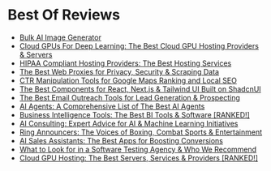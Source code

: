 # Best Of Reviews


- [Bulk AI Image Generator](https://gist.github.com/devinschumacher/ff0dade572672607e9a6e740167b9873)
- [Cloud GPUs For Deep Learning: The Best Cloud GPU Hosting Providers & Servers](https://gist.github.com/devinschumacher/3e1d4c5292f130d545b156c147b9b77f)
- [HIPAA Compliant Hosting Providers: The Best Hosting Services](https://gist.github.com/devinschumacher/dba65bc3d81efda3b98b642911e84254)
- [The Best Web Proxies for Privacy, Security & Scraping Data](https://gist.github.com/devinschumacher/be1b8d90fa252d0417f2a4802794699b)
- [CTR Manipulation Tools for Google Maps Ranking and Local SEO](https://gist.github.com/devinschumacher/625918eb482491af16a6db41884bc10b)
- [The Best Components for React, Next.js & Tailwind UI Built on ShadcnUI](https://gist.github.com/devinschumacher/66c4f6d7680f89211951c27ca5d95bb5)
- [The Best Email Outreach Tools for Lead Generation & Prospecting](https://gist.github.com/devinschumacher/13784065c33820dcea704df120cec1e7)
- [AI Agents: A Comprehensive List of The Best AI Agents](https://gist.github.com/devinschumacher/6b50d08249bf97f147657a33869eef07)
- [Business Intelligence Tools: The Best BI Tools & Software [RANKED!]](https://gist.github.com/devinschumacher/d7dcf8027565948c143d731304a9c40f)
- [AI Consulting: Expert Advice for AI & Machine Learning Initiatives](https://gist.github.com/devinschumacher/54965fec84f390798e8f362db8e485d0)
- [Ring Announcers: The Voices of Boxing, Combat Sports & Entertainment](https://gist.github.com/devinschumacher/64c7bb6bf5a820ec3fd6db34f007a761)
- [AI Sales Assistants: The Best Apps for Boosting Conversions](https://gist.github.com/devinschumacher/2313da8358d00302593c38f07bc053d2)
- [What to Look for in a Software Testing Agency & Who We Recommend](https://gist.github.com/devinschumacher/9a039d199dce8988c2a45dc1f446bafc)
- [Cloud GPU Hosting: The Best Servers, Services & Providers [RANKED!]](https://gist.github.com/devinschumacher/87dd5b87234f2d0e5dba56503bfba533)
